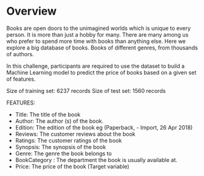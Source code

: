 # Overview

Books are open doors to the unimagined worlds which is unique to every person. It is more than just a hobby for many. There are many among us who prefer to spend more time with books than anything else. Here we explore a big database of books. Books of different genres, from thousands of authors. 

In this challenge, participants are required to use the dataset to build a Machine Learning model to predict the price of books based on a given set of features. 

Size of training set: 6237 records 
Size of test set: 1560 records 

FEATURES: 
- Title: The title of the book 
- Author: The author (s) of the book. 
- Edition: The edition of the book eg (Paperback, - Import, 26 Apr 2018) 
- Reviews: The customer reviews about the book 
- Ratings: The customer ratings of the book 
- Synopsis: The synopsis of the book 
- Genre: The genre the book belongs to 
- BookCategory : The department the book is usually available at. 
- Price: The price of the book (Target variable)
